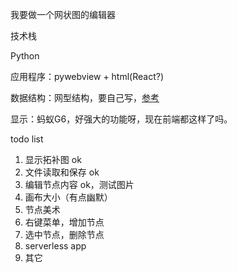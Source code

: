 我要做一个网状图的编辑器



技术栈

Python

应用程序：pywebview + html(React?)

数据结构：网型结构，要自己写，[参考](https://blog.csdn.net/weixin_27006759/article/details/141177754)

显示：蚂蚁G6，好强大的功能呀，现在前端都这样了吗。



todo list
1. 显示拓补图 ok
2. 文件读取和保存 ok
3. 编辑节点内容 ok，测试图片
4. 画布大小（有点幽默）
5. 节点美术
6. 右键菜单，增加节点
7. 选中节点，删除节点
8. serverless app
9. 其它


